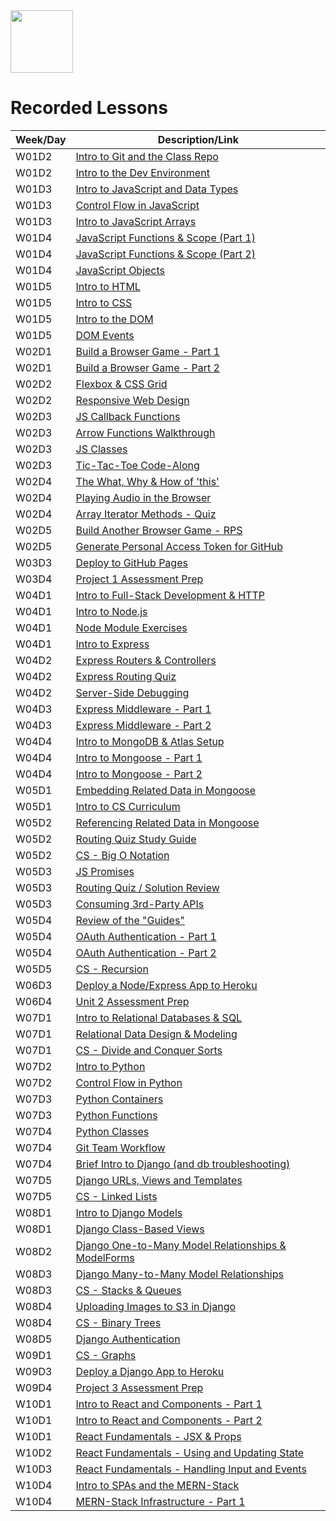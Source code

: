 <img src="https://i.imgur.com/2y0Lyzy.png" height="100">

# Recorded Lessons

| Week/Day | Description/Link |
|---|---|
| W01D2 | [Intro to Git and the Class Repo](https://generalassembly.zoom.us/rec/share/5f_Qo87KofO1WfY7HvaDxwZY4JqpQaAGdIN7yaqjVdqrmGdlx54FUoOKyZSfXNOZ._CEQ2aaA1B0dxXsF?startTime=1655840709000) |
| W01D2 | [Intro to the Dev Environment](https://generalassembly.zoom.us/rec/share/5f_Qo87KofO1WfY7HvaDxwZY4JqpQaAGdIN7yaqjVdqrmGdlx54FUoOKyZSfXNOZ._CEQ2aaA1B0dxXsF?startTime=1655846731000) |
| W01D3 | [Intro to JavaScript and Data Types](https://generalassembly.zoom.us/rec/share/gUO3CZILfPtpmEl6W2oQ5TRpU3ChkovAT6HsT4jkXDeC6Mo2R264BLLr9Q6iHXGf.nRCG9Z-UreFLNFe4?startTime=1655913792000) |
| W01D3 | [Control Flow in JavaScript](https://generalassembly.zoom.us/rec/share/gUO3CZILfPtpmEl6W2oQ5TRpU3ChkovAT6HsT4jkXDeC6Mo2R264BLLr9Q6iHXGf.nRCG9Z-UreFLNFe4?startTime=1655918707000) |
| W01D3 | [Intro to JavaScript Arrays](https://generalassembly.zoom.us/rec/share/D3kK_rKXVEd0SFZt0hJCw8gfGgvvx2EA1X0u_3Dz6ShbO2ye8r0EjrIXisa4h3Al.p5VfPtCDnTmHWbNr?startTime=1655931006000) |
| W01D4 | [JavaScript Functions & Scope (Part 1)](https://generalassembly.zoom.us/rec/share/sa3s8c28lSZkdeZmLVTBqnbkKiu1vrDj6_UhU79oO6ETpfCjT3dQ5aLvnAEwUths.F7rxbSuRaujkes5U?startTime=1656000009000) |
| W01D4 | [JavaScript Functions & Scope (Part 2)](https://generalassembly.zoom.us/rec/share/sa3s8c28lSZkdeZmLVTBqnbkKiu1vrDj6_UhU79oO6ETpfCjT3dQ5aLvnAEwUths.F7rxbSuRaujkes5U?startTime=1656007331000) |
| W01D4 | [JavaScript Objects](https://generalassembly.zoom.us/rec/share/nulONlKmdGwJvWoKef0kVMMVM3cNXMO7g9wtR_XrpfqtPjYJXQMM1i1IW84Z3-Ge.nnlReUufLozvJQXf?startTime=1656015759000) |
| W01D5 | [Intro to HTML](https://generalassembly.zoom.us/rec/share/PHXGAofnk7kdWEd51McdkDl_ws_oI4SvXcbfGO3_ioEQYW_4qZnwgoAGvd92CaRl.kqoLR13a_nTIFWT-?startTime=1656086407000) |
| W01D5 | [Intro to CSS](https://generalassembly.zoom.us/rec/share/PHXGAofnk7kdWEd51McdkDl_ws_oI4SvXcbfGO3_ioEQYW_4qZnwgoAGvd92CaRl.kqoLR13a_nTIFWT-?startTime=1656090919000) |
| W01D5 | [Intro to the DOM](https://generalassembly.zoom.us/rec/share/ZWp9CbeMfB1zZZw1drvaOOkr6gz1Y2ojXuJCa-oaZYlb7Ib4nIWICN3Mk8Le4zHv.WbjGAr9aoesJXOjQ?startTime=1656099911000) |
| W01D5 | [DOM Events](https://generalassembly.zoom.us/rec/play/XZg1YDaY_4ZC5JXeRmYjMI_AA2a2QlVeUvDtV8VTZ80Ql2N59ouAF3ygLlfivQMU3bhZFAwK-iQXRsne.zeHw3VaMzSSCrGEc?startTime=1648158551000) |
| W02D1 | [Build a Browser Game - Part 1](https://generalassembly.zoom.us/rec/share/WvdidQhv8q3gevU8NlPrzmBNUFl1M3EJAEcZKlUqBFbNCUIhgRcXj3LlLMi9ZGOI.iCDJtIqLfcgQy5AW?startTime=1656345610000) |
| W02D1 | [Build a Browser Game - Part 2](https://generalassembly.zoom.us/rec/share/FttvegaUyIzJzp-FjMu9o3qw9Q9xt1JMPLRc4-5jkXId1sDnDY7Ucql_N8_UqoKj.Fy3sXN3DAyXUqNIc?startTime=1656359111000) |
| W02D2 | [Flexbox & CSS Grid](https://generalassembly.zoom.us/rec/share/nzhTX60TMxe0_Uh_CRNooD8T9OWyX5EjN1KK614oEFRVPJ6zvhsOSGyzzwQtwhvX.fc_j2LcJkzl2wUuu?startTime=1656432011000) |
| W02D2 | [Responsive Web Design](https://generalassembly.zoom.us/rec/share/wZkgkPa4suqtBY5mdIWDifKuMPpFgacVaTtAci9KIQeN37tVhqbNM2NywZkY8LWW.1pFtCgBxkxksnrHt?startTime=1656452744000) |
| W02D3 | [JS Callback Functions](https://generalassembly.zoom.us/rec/share/xbO1QshLtsx1Y9y2yCd5huKzSGAR1T92bzerht9UYekx1mBylStonwl4yP5ZsFb5.1-9socaGYRsavWa_?startTime=1656518407000) |
| W02D3 | [Arrow Functions Walkthrough](https://generalassembly.zoom.us/rec/share/9FnzsrRa3wEhOMDgt38FcCwDAeMEznOIvpOJ4XHQb-fHATVexdoVLVU3vxER0De8.Stj5XVborl33hkWU?startTime=1656532099000) |
| W02D3 | [JS Classes](https://generalassembly.zoom.us/rec/share/9FnzsrRa3wEhOMDgt38FcCwDAeMEznOIvpOJ4XHQb-fHATVexdoVLVU3vxER0De8.Stj5XVborl33hkWU?startTime=1656533900000) |
| W02D3 | [Tic-Tac-Toe Code-Along](https://generalassembly.zoom.us/rec/share/9FnzsrRa3wEhOMDgt38FcCwDAeMEznOIvpOJ4XHQb-fHATVexdoVLVU3vxER0De8.Stj5XVborl33hkWU?startTime=1656540908000) |
| W02D4 | [The What, Why & How of 'this'](https://generalassembly.zoom.us/rec/share/1QNDiNDoW6VDHBV1gAYvOPCRXS4EsrqCG3Ysn8nv-5k4V4SP-HuOA6xKsYO416Xw.RHNLCdRRSrkQt5Aa?startTime=1656604805000) |
| W02D4 | [Playing Audio in the Browser](https://generalassembly.zoom.us/rec/share/1QNDiNDoW6VDHBV1gAYvOPCRXS4EsrqCG3Ysn8nv-5k4V4SP-HuOA6xKsYO416Xw.RHNLCdRRSrkQt5Aa?startTime=1656608758000) |
| W02D4 | [Array Iterator Methods - Quiz](https://generalassembly.zoom.us/rec/share/1QNDiNDoW6VDHBV1gAYvOPCRXS4EsrqCG3Ysn8nv-5k4V4SP-HuOA6xKsYO416Xw.RHNLCdRRSrkQt5Aa?startTime=1656612008000) |
| W02D5 | [Build Another Browser Game - RPS](https://generalassembly.zoom.us/rec/share/LSHa60yl7E6DrHrHay9dWgvqlsFeo28rpZN5rMbJmdm9HAbbyQEcv30k42eHjGXO.tkf0uES8GcVf0EHh?startTime=1656691207000) |
| W02D5 | [Generate Personal Access Token for GitHub](https://generalassembly.zoom.us/rec/share/rYka-RcYqLkatEdPpfZlEkI_WiTI5Gqnow9v9D99KX7DR-QE-0g8PV_FQuxZdRY_.ST51C8V-lZO6S5_W?startTime=1656705124000) |
| W03D3 | [Deploy to GitHub Pages](https://generalassembly.zoom.us/rec/share/Q-irVOHnl864QHfIXzgvKZqSW5wnLEpFraccQkC0vMnALxHzpH19beDwficT2wJc.LqJAh318yaTwZQ5_?startTime=1657136708000) |
| W03D4 | [Project 1 Assessment Prep](https://generalassembly.zoom.us/rec/share/Bh_Oz-BfB19KrUBvCHPb9HJf38WFjhFezwCYjhiyFa0jbbSv0GcpULLdtNfFl59T.7QuGxfLbdhIwE4As?startTime=1657223113000) |
| W04D1 | [Intro to Full-Stack Development & HTTP](https://generalassembly.zoom.us/rec/share/-CsR94VOqTmi_ePHSYRKh6GzdQYdEiFopKEfP4NHyjgMIW6rtCEHVbuKIp5cYW7e.aNAs8tCA5ODNFM9R?startTime=1657555206000) |
| W04D1 | [Intro to Node.js](https://generalassembly.zoom.us/rec/share/-CsR94VOqTmi_ePHSYRKh6GzdQYdEiFopKEfP4NHyjgMIW6rtCEHVbuKIp5cYW7e.aNAs8tCA5ODNFM9R?startTime=1657559706000) |
| W04D1 | [Node Module Exercises](https://generalassembly.zoom.us/rec/share/MBx_zV_48GQTYnij2ZgzmIQUzz7ZTH_h9BtaFinfsWWVzLpcKHHAI_bAZjIGL9OG.lWSd8hDHTj-49o4W?startTime=1657568706000) |
| W04D1 | [Intro to Express](https://generalassembly.zoom.us/rec/share/MBx_zV_48GQTYnij2ZgzmIQUzz7ZTH_h9BtaFinfsWWVzLpcKHHAI_bAZjIGL9OG.lWSd8hDHTj-49o4W?startTime=1657570625000) |
| W04D2 | [Express Routers & Controllers](https://generalassembly.zoom.us/rec/share/FMs51ddoWQGAaz-jI6_uVak8uCpFR7KI9qBL6_gd9ljTvVU3jkeGSy6cGd0cHfyx.hwM7Q0KD31SHtFZs?startTime=1657641607000) |
| W04D2 | [Express Routing Quiz](https://generalassembly.zoom.us/rec/share/8sGl0CC4HXKWw8hSQn8XGmqUlvcwUQrstiHVRsM_E7jaPVUKOZU5TYNNU5QH3a2U.BAqP-z_nqcTCoNJn?startTime=1657662305000) |
| W04D2 | [Server-Side Debugging](https://generalassembly.zoom.us/rec/share/8sGl0CC4HXKWw8hSQn8XGmqUlvcwUQrstiHVRsM_E7jaPVUKOZU5TYNNU5QH3a2U.BAqP-z_nqcTCoNJn?startTime=1657669508000) |
| W04D3 | [Express Middleware - Part 1](https://generalassembly.zoom.us/rec/share/1VnkGjj9vnakn9SkM41lWaKWKfs8yEDfV4j8HeQArG8lpDnKCHR9rqXXQDJQ424a.8bWMq3sYANAwErcK?startTime=1657728750000) |
| W04D3 | [Express Middleware - Part 2](https://generalassembly.zoom.us/rec/share/tKetzygiIAkFBUNKScpBJOb4TTUNbpW2HD8nvzOyAr6CE1sPI04uaah-TgotSnDI.-HO9ZJ4olOCFOwqr?startTime=1657741506000) |
| W04D4 | [Intro to MongoDB & Atlas Setup](https://generalassembly.zoom.us/rec/share/T47fO9Vaf0ki3gKhz6GhcZX9loKFxsIQ9B3ep17AQVGpQOQKEt1UZApJcTNV.R9uvuc-1-SzBHV9N?startTime=1657814406000) |
| W04D4 | [Intro to Mongoose - Part 1](https://generalassembly.zoom.us/rec/share/T47fO9Vaf0ki3gKhz6GhcZX9loKFxsIQ9B3ep17AQVGpQOQKEt1UZApJcTNV.R9uvuc-1-SzBHV9N?startTime=1657819511000) |
| W04D4 | [Intro to Mongoose - Part 2](https://generalassembly.zoom.us/rec/share/sgwhOcNVcjtr12JRCAiyCnkHRoPNmLGQRxScLEp0-2p0Zrcg87qAnku5voOkZqaC.1MW43SkgQkdb37cU?startTime=1657827905000) |
| W05D1 | [Embedding Related Data in Mongoose](https://generalassembly.zoom.us/rec/share/yV_GkCbnGpBE6p7HAnP14k4rkqPJcEaPV_Sb7cWqhKX3KFLMH7VpddulupHcuiQI.cT5bhP0BYvEC8ASI?startTime=1658160004000) |
| W05D1 | [Intro to CS Curriculum](https://generalassembly.zoom.us/rec/share/YN5UZTBCUvTFdk91OSFuETtJEaVrA-ROeNtpj3ISzLdnOgYwDWNtpFJBKKSrzNHy.duhGvIO_J6P5SXtq?startTime=1658173506000) |
| W05D2 | [Referencing Related Data in Mongoose](https://generalassembly.zoom.us/rec/share/o54jFRvcnwhzlZ1EnpjRChQvmbP8WfIF8pzEeLqWsT0KdksPfwmF04xJHexU6PGI.owALbfWa6TQASASa?startTime=1658246406000) |
| W05D2 | [Routing Quiz Study Guide](https://generalassembly.zoom.us/rec/share/Ii-fcRkpyvU6P__IRo1Qoa-5zb0leE_cw3IZDr8OXsR97of5FimpzSjgilWGc-Jy.9-J8eber4FQp94UO?startTime=1658267106000) |
| W05D2 | [CS - Big O Notation](https://generalassembly.zoom.us/rec/share/Ii-fcRkpyvU6P__IRo1Qoa-5zb0leE_cw3IZDr8OXsR97of5FimpzSjgilWGc-Jy.9-J8eber4FQp94UO?startTime=1658272506000) |
| W05D3 | [JS Promises](https://generalassembly.zoom.us/rec/share/CxqQC4KQtdE6GsQyO1zzh66gVDuiLjvk9-4ulsXLOBQOnlNViQAETS0quK145DeP.uMVZtyJW5zS9dPrF?startTime=1658332804000) |
| W05D3 | [Routing Quiz / Solution Review](https://generalassembly.zoom.us/rec/share/sTGMSZGdFWb9rmzu5ony934fH_7xHJOQzdgBlxKaP0xxZaY7togzZ7wJtKz_NzR6.3MzSot-v_hwa6rEI?startTime=1658346557000) |
| W05D3 | [Consuming 3rd-Party APIs](https://generalassembly.zoom.us/rec/share/Q0jFysMOeWrSlt57w4gh83A_ayTrEYvmKLbi1lT1A7jYZsExs8YYODtgaB8d14ET.W_sSHI0tsqpo48Mi?startTime=1658347614000) |
| W05D4 | [Review of the "Guides"](https://generalassembly.zoom.us/rec/share/DvgFFWyO7dJwmWLjFiPb4XH3SKW-GLz_davIK-Cb80frndxs2njq9Aezi7h2sETu.ZdcXTiTZ1YKuFPaw?startTime=1658419206000) |
| W05D4 | [OAuth Authentication - Part 1](https://generalassembly.zoom.us/rec/share/DvgFFWyO7dJwmWLjFiPb4XH3SKW-GLz_davIK-Cb80frndxs2njq9Aezi7h2sETu.ZdcXTiTZ1YKuFPaw?startTime=1658420294000) |
| W05D4 | [OAuth Authentication - Part 2](https://generalassembly.zoom.us/rec/share/ep6yQA43rP5LOBsFsfERX03NcV5xtAQffqTDSxFjY6P1UuRwW1AUfK_sPv9sH63c.h_tKpoSS_WJh4_34?startTime=1658432704000) |
| W05D5 | [CS - Recursion](https://generalassembly.zoom.us/rec/share/UkQ2p5F43sE6WPxWKk_iGe8FYGPHXjqXvyhFfQf_DKt0PtSPAr0quPSqeFeH5Wf0.fRiIMpJ76FIoRVhv?startTime=1658505605000) |
| W06D3 | [Deploy a Node/Express App to Heroku](https://generalassembly.zoom.us/rec/share/zH_7ubrXVPR0o0vkbvCakUY9_Q87wg08Bay1EiBm6tP5IFdZbceUGAm7YRMx9_uH.CPfsoqV1RSIPreFf?startTime=1658951108000) |
| W06D4 | [Unit 2 Assessment Prep](https://generalassembly.zoom.us/rec/share/VqFu1iRrbx0C72yjVmAkkOzfin6Rq1YLC2gxjzRCv9mpQfjFif6oQnomWFLQ-LmC.WuXaZ1mYUWKqJSZA?startTime=1659037515000) |
| W07D1 | [Intro to Relational Databases & SQL](https://generalassembly.zoom.us/rec/share/jBAMJZvJCpVNOo5shDtJ2HVpGwrYWYSEgSrwKV6tOrcYk-XtPDljf25XAAXwr4DJ.brfCZyU_yVoWhKiw?startTime=1659369610000) |
| W07D1 | [Relational Data Design & Modeling](https://generalassembly.zoom.us/rec/share/jBAMJZvJCpVNOo5shDtJ2HVpGwrYWYSEgSrwKV6tOrcYk-XtPDljf25XAAXwr4DJ.brfCZyU_yVoWhKiw?startTime=1659383116000) |
| W07D1 | [CS - Divide and Conquer Sorts](https://generalassembly.zoom.us/rec/share/jBAMJZvJCpVNOo5shDtJ2HVpGwrYWYSEgSrwKV6tOrcYk-XtPDljf25XAAXwr4DJ.brfCZyU_yVoWhKiw?startTime=1659388208000) |
| W07D2 | [Intro to Python](https://generalassembly.zoom.us/rec/share/HprepRwAJr9uXVRAs198r38vnd0Ey7CJY1c4CJuHfzjhk1wasTJ55WxQYxPnsNg-.h9aGzxCS6n7Y9a4P?startTime=1659456007000) |
| W07D2 | [Control Flow in Python](https://generalassembly.zoom.us/rec/share/HprepRwAJr9uXVRAs198r38vnd0Ey7CJY1c4CJuHfzjhk1wasTJ55WxQYxPnsNg-.h9aGzxCS6n7Y9a4P?startTime=1659460508000) |
| W07D3 | [Python Containers](https://generalassembly.zoom.us/rec/share/AcqH1r_TMQ8dIsaVgu4ZtXijFgzMs37uHrzAua6zuHb0BHfHQD9ZgbtJFgxDmL-P.l7iPSvhm4JwNV4QT?startTime=1659542449000) |
| W07D3 | [Python Functions](https://generalassembly.zoom.us/rec/share/AcqH1r_TMQ8dIsaVgu4ZtXijFgzMs37uHrzAua6zuHb0BHfHQD9ZgbtJFgxDmL-P.l7iPSvhm4JwNV4QT?startTime=1659555906000) |
| W07D4 | [Python Classes](https://generalassembly.zoom.us/rec/share/v028TODj1ztpbIcguUfWCYcCO0IPWzMI18eR8Emy2Db95lw6tNueOU2FlL3Lh1E.hw_-uETTxGPXkO3G?startTime=1659628808000) |
| W07D4 | [Git Team Workflow](https://generalassembly.zoom.us/rec/share/v028TODj1ztpbIcguUfWCYcCO0IPWzMI18eR8Emy2Db95lw6tNueOU2FlL3Lh1E.hw_-uETTxGPXkO3G?startTime=1659646047000) |
| W07D4 | [Brief Intro to Django (and db troubleshooting)](https://generalassembly.zoom.us/rec/share/v028TODj1ztpbIcguUfWCYcCO0IPWzMI18eR8Emy2Db95lw6tNueOU2FlL3Lh1E.hw_-uETTxGPXkO3G?startTime=1659649506000) |
| W07D5 | [Django URLs, Views and Templates](https://generalassembly.zoom.us/rec/share/MFwCGmgIqpp2ihZnzbT7-Z2TjSkY2RoxSLjVr1Fs0ND2zshl7uN0LOofqJgd86ib.zsgjX3ldfeYnvKRq?startTime=1659715207000) |
| W07D5 | [CS - Linked Lists](https://generalassembly.zoom.us/rec/share/4oNRIIgnbi8EdEAyM_WdsMaE6bdNw4ASzPHMYelQ0wLEBIxC-r6TNBKgbg_ag0A-.PWIWp0DpOkiIqY-X?startTime=1659736807000) |
| W08D1 | [Intro to Django Models](https://generalassembly.zoom.us/rec/share/iGxhkIJkKoAYlUv1yI3_bFjXRdSzstr4wN3StcqH19WPqWXeyy4m7x_LDGfW3gYP.PNBz5-yoNoZ9FuFj?startTime=1659974407000) |
| W08D1 | [Django Class-Based Views](https://generalassembly.zoom.us/rec/share/iGxhkIJkKoAYlUv1yI3_bFjXRdSzstr4wN3StcqH19WPqWXeyy4m7x_LDGfW3gYP.PNBz5-yoNoZ9FuFj?startTime=1659987904000) |
| W08D2 | [Django One-to-Many Model Relationships & ModelForms](https://generalassembly.zoom.us/rec/share/LF37is3tjjdrtTzrk9WAF43l_ufH89uvhNrrC9_RzNPoXd8Zy7bpZiXYLeTiq9tJ.W-E58KBjXChTOslO?startTime=1660060807000) |
| W08D3 | [Django Many-to-Many Model Relationships](https://generalassembly.zoom.us/rec/share/9wU6tYrt8zoHYDEg8-DJQWQb4u4tw8042tZGcPmPOdxAwV-MeZvLs311vf9z_TOP.8rDh_JqGA13r6AC4?startTime=1660147205000) |
| W08D3 | [CS - Stacks & Queues](https://generalassembly.zoom.us/rec/share/MvODbfHuYlWgB0lgAa9hT7Ox2fuAyc0tuhhXhd6dWPSrEkZ9puxwTzAa_uF5DPQ2.DIU0ky-uEclul-Um?startTime=1660160704000) |
| W08D4 | [Uploading Images to S3 in Django](https://generalassembly.zoom.us/rec/share/PYCkmB5w0p4X61O8jNdFL4lLgS8ch-MBywQ1QOhEOycTXoohgGO-m3AYLWAKuGeA.itcqLlYxKfDfHALB?startTime=1660233608000) |
| W08D4 | [CS - Binary Trees](https://generalassembly.zoom.us/rec/share/PYCkmB5w0p4X61O8jNdFL4lLgS8ch-MBywQ1QOhEOycTXoohgGO-m3AYLWAKuGeA.itcqLlYxKfDfHALB?startTime=1660259488000) |
| W08D5 | [Django Authentication](https://generalassembly.zoom.us/rec/share/Pacfro5wPFb9BL_F4SLwdXT8z1sxypyUSBpmrOiQMkBy_QDJYpDW9UXIlX4Ixt8.D5vlVAeQjFMvzHji?startTime=1660320006000) |
| W09D1 | [CS - Graphs](https://generalassembly.zoom.us/rec/share/bW14xRCXJgNtJzVslZli1B2W1y6vbbBefUHlxgye42h_aHRr4V42lGRBl0yvPag.708IDjwTdEGC7Fgc?startTime=1660592710000) |
| W09D3 | [Deploy a Django App to Heroku](https://generalassembly.zoom.us/rec/share/eaEAqLBAazw98sY9MG9vzD_incKeuiC49GFV-R_9gSOFdiD32YIkXDieAKPWt84m.Tj12LCmRwmgl_dPs?startTime=1660765507000) |
| W09D4 | [Project 3 Assessment Prep](https://generalassembly.zoom.us/rec/share/YVzfk-TchLeRyaqwZLP01vaN0zLRTcmup0IoITY384mu94pnawGhoA4A6FQfjvCC.3c44JfzspY4pKj9T?startTime=1660851905000) |
| W10D1 | [Intro to React and Components - Part 1](https://generalassembly.zoom.us/rec/share/zBjKPoZxH_vGvyE_P6X4nIZA4jkdNMbggC0n3au-gyWFNO6wIjHkz4qoXAQMHNco.Tn-MfKcDDwerKc3e?startTime=1661184407000) |
| W10D1 | [Intro to React and Components - Part 2](https://generalassembly.zoom.us/rec/share/zBjKPoZxH_vGvyE_P6X4nIZA4jkdNMbggC0n3au-gyWFNO6wIjHkz4qoXAQMHNco.Tn-MfKcDDwerKc3e?startTime=1661190237000) |
| W10D1 | [React Fundamentals - JSX & Props](https://generalassembly.zoom.us/rec/share/zBjKPoZxH_vGvyE_P6X4nIZA4jkdNMbggC0n3au-gyWFNO6wIjHkz4qoXAQMHNco.Tn-MfKcDDwerKc3e?startTime=1661197752000) |
| W10D2 | [React Fundamentals - Using and Updating State](https://generalassembly.zoom.us/rec/share/5emFvf6zzq8tvpXHqKxjSMC0sO7PT-GN_gr5n3UVq2ZvKQ5kRoQtHr1amRKEhZ_r.qeN7uC38MN-wKpKi?startTime=1661270795000) |
| W10D3 | [React Fundamentals - Handling Input and Events](https://generalassembly.zoom.us/rec/share/2RlTytrOrqBGqt8drIZ_3OKUJ_Vyt4eJl5TYjml3v8pBgLFLzteKVWG1rp7pLoAI.QG8ObFTVbjZmzabv?startTime=1661356820000) |
| W10D4 | [Intro to SPAs and the MERN-Stack](https://generalassembly.zoom.us/rec/share/sRHSHnldnYgONgxsHnSoCQigS68xpVZxk2UW-YWUs6mNuxE-xGU0V2oZN0CCm7a6.hCItIn765YMkx06Y?startTime=1661443207000) |
| W10D4 | [MERN-Stack Infrastructure - Part 1](https://generalassembly.zoom.us/rec/share/sRHSHnldnYgONgxsHnSoCQigS68xpVZxk2UW-YWUs6mNuxE-xGU0V2oZN0CCm7a6.hCItIn765YMkx06Y?startTime=1661451419000) |

